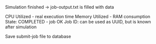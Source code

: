 Simulation finished -> job-output.txt is filled with data

CPU Utilized - real execution time
Memory Utilized - RAM consumption
State: COMPLETED - job OK
Job ID: can be used as UUID, but is known after simulation

Save submit-job file to database